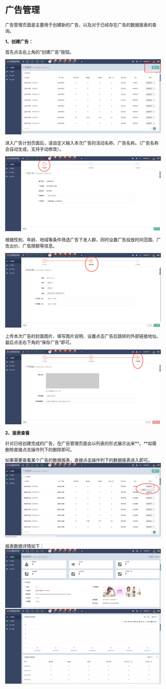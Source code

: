 # 广告管理

广告管理页面是主要用于创建新的广告，以及对于已经存在广告的数据报表的查询。

**1、创建广告：**

首先点击右上角的“创建广告”按钮。  

![](/assets/1522307293%281%29.jpg)

进入广告计划页面后，请自定义输入本次广告的活动名称、广告名称。（广告名称会自动生成，支持手动修改）。  

![](/assets/1522307355%281%29.jpg)

根据性别、年龄、地域等条件筛选广告下发人群，同时设置广告投放时间范围、广告出价、广告限额等信息。  

![](/assets/1522307443%281%29.jpg)

上传本次广告的封面图片、填写图片说明、设置点击广告后跳转的外部链接地址。最后点击右下角的“保存广告”即可。  

![](/assets/1522307489%281%29.jpg)

**2、报表查看**

针对已经创建完成的广告，在广告管理页面会以列表的形式展示出来**。**如需删除直接点击操作列下的删除即可。

如果需要查看某个广告的数据报表，直接点击操作列下的数据报表进入即可。![](/assets/1522307589%281%29.jpg)

报表数据详情如下：![](/assets/1522307627%281%29.jpg)![](/assets/1522307686%281%29.jpg)

